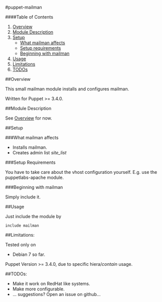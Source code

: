 #puppet-mailman

####Table of Contents

1. [Overview](#overview)
2. [Module Description](#module-description)
3. [Setup](#setup)
    * [What mailman affects](#what-mailman-affects)
    * [Setup requirements](#setup-requirements)
    * [Beginning with mailman](#beginning-with-mailman)
4. [Usage](#usage)
5. [Limitations](#limitations)
6. [TODOs](#todos)

##Overview

This small mailman module installs and configures mailman.

Written for Puppet >= 3.4.0.

##Module Description

See [Overview](#overview) for now.

##Setup

###What mailman affects

* Installs mailman.
* Creates admin list *site_list*

###Setup Requirements

You have to take care about the vhost configuration yourself.
E.g. use the puppetlabs-apache module.
	
###Beginning with mailman	

Simply include it.

##Usage

Just include the module by 

```puppet
include mailman
```

##Limitations:

Tested only on 
* Debian 7
so far.

Puppet Version >= 3.4.0, due to specific hiera/*contain* usage.

##TODOs:

* Make it work on RedHat like systems.
* Make more configurable.
* ... suggestions? Open an issue on github...
